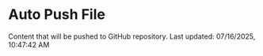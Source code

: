 # Auto Push File

Content that will be pushed to GitHub repository.
Last updated: 07/16/2025, 10:47:42 AM